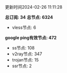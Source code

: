 更新时间2024-02-26 11:11:28

**总订阅: 34**
**总节点: 6324**
- vless节点: 6

**google ping有效节点: 472**
- ss节点: 108
- v2ray节点: 347
- trojan节点: 15
- ssr节点: 2
